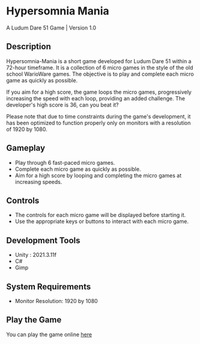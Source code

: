 # Hypersomnia Mania

A Ludum Dare 51 Game | Version 1.0
## Description

Hypersomnia-Mania is a short game developed for Ludum Dare 51 within a 72-hour timeframe. It is a collection of 6 micro games in the style of the old school WarioWare games. The objective is to play and complete each micro game as quickly as possible.

If you aim for a high score, the game loops the micro games, progressively increasing the speed with each loop, providing an added challenge. The developer's high score is 36, can you beat it?

Please note that due to time constraints during the game's development, it has been optimized to function properly only on monitors with a resolution of 1920 by 1080.
## Gameplay

  * Play through 6 fast-paced micro games.
  * Complete each micro game as quickly as possible.
  * Aim for a high score by looping and completing the micro games at increasing speeds.

## Controls

  * The controls for each micro game will be displayed before starting it.
  * Use the appropriate keys or buttons to interact with each micro game.

## Development Tools

  * Unity : 2021.3.11f 
  * C# 
  * Gimp

## System Requirements

  * Monitor Resolution: 1920 by 1080

## Play the Game

You can play the game online [here](https://magprog.itch.io/hypersomnia-mania) 
